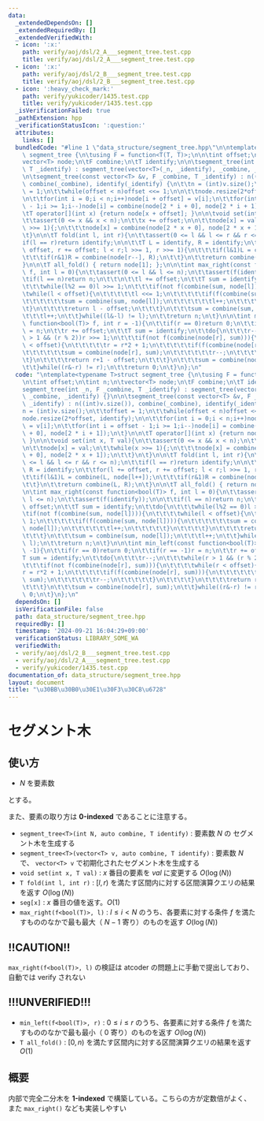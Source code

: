 ```yaml
---
data:
  _extendedDependsOn: []
  _extendedRequiredBy: []
  _extendedVerifiedWith:
  - icon: ':x:'
    path: verify/aoj/dsl/2_A___segment_tree.test.cpp
    title: verify/aoj/dsl/2_A___segment_tree.test.cpp
  - icon: ':x:'
    path: verify/aoj/dsl/2_B___segment_tree.test.cpp
    title: verify/aoj/dsl/2_B___segment_tree.test.cpp
  - icon: ':heavy_check_mark:'
    path: verify/yukicoder/1435.test.cpp
    title: verify/yukicoder/1435.test.cpp
  _isVerificationFailed: true
  _pathExtension: hpp
  _verificationStatusIcon: ':question:'
  attributes:
    links: []
  bundledCode: "#line 1 \"data_structure/segment_tree.hpp\"\n\ntemplate<typename T>struct\
    \ segment_tree {\n\tusing F = function<T(T, T)>;\n\n\tint offset;\n\tint n;\n\t\
    vector<T> node;\n\tF combine;\n\tT identify;\n\n\tsegment_tree(int _n, F _combine,\
    \ T _identify) : segment_tree(vector<T>(_n, _identify), _combine, _identify) {}\n\
    \n\tsegment_tree(const vector<T> &v, F _combine, T _identify) : n((int)v.size()),\
    \ combine(_combine), identify(_identify) {\n\t\tn = (int)v.size();\n\t\toffset\
    \ = 1;\n\t\twhile(offset < n)offset <<= 1;\n\n\t\tnode.resize(2*offset, identify);\n\
    \n\t\tfor(int i = 0;i < n;i++)node[i + offset] = v[i];\n\t\tfor(int i = offset\
    \ - 1;i >= 1;i--)node[i] = combine(node[2 * i + 0], node[2 * i + 1]);\n\t}\n\n\
    \tT operator[](int x) {return node[x + offset]; }\n\n\tvoid set(int x, T val){\n\
    \t\tassert(0 <= x && x < n);\n\t\tx += offset;\n\n\t\tnode[x] = val;\n\t\twhile(x\
    \ >>= 1){;\n\t\t\tnode[x] = combine(node[2 * x + 0], node[2 * x + 1]);\n\t\t}\n\
    \t}\n\n\tT fold(int l, int r){\n\t\tassert(0 <= l && l <= r && r <= n);\n\t\t\
    if(l == r)return identify;\n\n\t\tT L = identify, R = identify;\n\t\tfor(l +=\
    \ offset, r += offset; l < r;l >>= 1, r >>= 1){\n\t\t\tif(l&1)L = combine(L, node[l++]);\n\
    \t\t\tif(r&1)R = combine(node[r--], R);\n\t\t}\n\t\treturn combine(L, R);\n\t\
    }\n\n\tT all_fold() { return node[1]; };\n\n\tint max_right(const function<bool(T)>\
    \ f, int l = 0){\n\t\tassert(0 <= l && l <= n);\n\t\tassert(f(identify));\n\n\t\
    \tif(l == n)return n;\n\t\t\n\t\tl += offset;\n\t\tT sum = identify;\n\t\tdo{\n\
    \t\t\twhile(l%2 == 0)l >>= 1;\n\t\t\tif(not f(combine(sum, node[l]))){\n\t\t\t\
    \twhile(l < offset){\n\t\t\t\t\tl <<= 1;\n\t\t\t\t\tif(f(combine(sum, node[l]))){\n\
    \t\t\t\t\t\tsum = combine(sum, node[l]);\n\t\t\t\t\t\tl++;\n\t\t\t\t\t}\n\t\t\t\
    \t}\n\t\t\t\treturn l - offset;\n\t\t\t}\n\t\t\tsum = combine(sum, node[l]);\n\
    \t\t\tl++;\n\t\t}while((l&-l) != l);\n\t\treturn n;\n\t}\n\n\tint min_left(const\
    \ function<bool(T)> f, int r = -1){\n\t\tif(r == 0)return 0;\n\t\tif(r == -1)r\
    \ = n;\n\t\tr += offset;\n\t\tT sum = identify;\n\t\tdo{\n\t\t\tr--;\n\t\t\twhile(r\
    \ > 1 && (r % 2))r >>= 1;\n\t\t\tif(not f(combine(node[r], sum))){\n\t\t\t\twhile(r\
    \ < offset){\n\t\t\t\t\tr = r*2 + 1;\n\t\t\t\t\tif(f(combine(node[r], sum))){\n\
    \t\t\t\t\t\tsum = combine(node[r], sum);\n\t\t\t\t\t\tr--;\n\t\t\t\t\t}\n\t\t\t\
    \t}\n\t\t\t\treturn r+1 - offset;\n\t\t\t}\n\t\t\tsum = combine(node[r], sum);\n\
    \t\t}while((r&-r) != r);\n\t\treturn 0;\n\t}\n};\n"
  code: "\ntemplate<typename T>struct segment_tree {\n\tusing F = function<T(T, T)>;\n\
    \n\tint offset;\n\tint n;\n\tvector<T> node;\n\tF combine;\n\tT identify;\n\n\t\
    segment_tree(int _n, F _combine, T _identify) : segment_tree(vector<T>(_n, _identify),\
    \ _combine, _identify) {}\n\n\tsegment_tree(const vector<T> &v, F _combine, T\
    \ _identify) : n((int)v.size()), combine(_combine), identify(_identify) {\n\t\t\
    n = (int)v.size();\n\t\toffset = 1;\n\t\twhile(offset < n)offset <<= 1;\n\n\t\t\
    node.resize(2*offset, identify);\n\n\t\tfor(int i = 0;i < n;i++)node[i + offset]\
    \ = v[i];\n\t\tfor(int i = offset - 1;i >= 1;i--)node[i] = combine(node[2 * i\
    \ + 0], node[2 * i + 1]);\n\t}\n\n\tT operator[](int x) {return node[x + offset];\
    \ }\n\n\tvoid set(int x, T val){\n\t\tassert(0 <= x && x < n);\n\t\tx += offset;\n\
    \n\t\tnode[x] = val;\n\t\twhile(x >>= 1){;\n\t\t\tnode[x] = combine(node[2 * x\
    \ + 0], node[2 * x + 1]);\n\t\t}\n\t}\n\n\tT fold(int l, int r){\n\t\tassert(0\
    \ <= l && l <= r && r <= n);\n\t\tif(l == r)return identify;\n\n\t\tT L = identify,\
    \ R = identify;\n\t\tfor(l += offset, r += offset; l < r;l >>= 1, r >>= 1){\n\t\
    \t\tif(l&1)L = combine(L, node[l++]);\n\t\t\tif(r&1)R = combine(node[r--], R);\n\
    \t\t}\n\t\treturn combine(L, R);\n\t}\n\n\tT all_fold() { return node[1]; };\n\
    \n\tint max_right(const function<bool(T)> f, int l = 0){\n\t\tassert(0 <= l &&\
    \ l <= n);\n\t\tassert(f(identify));\n\n\t\tif(l == n)return n;\n\t\t\n\t\tl +=\
    \ offset;\n\t\tT sum = identify;\n\t\tdo{\n\t\t\twhile(l%2 == 0)l >>= 1;\n\t\t\
    \tif(not f(combine(sum, node[l]))){\n\t\t\t\twhile(l < offset){\n\t\t\t\t\tl <<=\
    \ 1;\n\t\t\t\t\tif(f(combine(sum, node[l]))){\n\t\t\t\t\t\tsum = combine(sum,\
    \ node[l]);\n\t\t\t\t\t\tl++;\n\t\t\t\t\t}\n\t\t\t\t}\n\t\t\t\treturn l - offset;\n\
    \t\t\t}\n\t\t\tsum = combine(sum, node[l]);\n\t\t\tl++;\n\t\t}while((l&-l) !=\
    \ l);\n\t\treturn n;\n\t}\n\n\tint min_left(const function<bool(T)> f, int r =\
    \ -1){\n\t\tif(r == 0)return 0;\n\t\tif(r == -1)r = n;\n\t\tr += offset;\n\t\t\
    T sum = identify;\n\t\tdo{\n\t\t\tr--;\n\t\t\twhile(r > 1 && (r % 2))r >>= 1;\n\
    \t\t\tif(not f(combine(node[r], sum))){\n\t\t\t\twhile(r < offset){\n\t\t\t\t\t\
    r = r*2 + 1;\n\t\t\t\t\tif(f(combine(node[r], sum))){\n\t\t\t\t\t\tsum = combine(node[r],\
    \ sum);\n\t\t\t\t\t\tr--;\n\t\t\t\t\t}\n\t\t\t\t}\n\t\t\t\treturn r+1 - offset;\n\
    \t\t\t}\n\t\t\tsum = combine(node[r], sum);\n\t\t}while((r&-r) != r);\n\t\treturn\
    \ 0;\n\t}\n};\n"
  dependsOn: []
  isVerificationFile: false
  path: data_structure/segment_tree.hpp
  requiredBy: []
  timestamp: '2024-09-21 16:04:29+09:00'
  verificationStatus: LIBRARY_SOME_WA
  verifiedWith:
  - verify/aoj/dsl/2_B___segment_tree.test.cpp
  - verify/aoj/dsl/2_A___segment_tree.test.cpp
  - verify/yukicoder/1435.test.cpp
documentation_of: data_structure/segment_tree.hpp
layout: document
title: "\u30BB\u30B0\u30E1\u30F3\u30C8\u6728"
---
```


# セグメント木

## 使い方

- $N$ を要素数

とする。

また、要素の取り方は **0-indexed** であることに注意する。

- ``segment_tree<T>(int N, auto combine, T identify)`` : 要素数 $N$ の セグメント木を生成する
- ``segment_tree<T>(vector<T> v, auto combine, T identify)`` : 要素数 $N$ で、 ``vector<T> v`` で初期化されたセグメント木を生成する
- ``void set(int x, T val)`` : $x$ 番目の要素を $val$ に変更する  $O(\log(N))$
- ``T fold(int l, int r)`` : $[l, r)$ を満たす区間内に対する区間演算クエリの結果を返す $O(\log(N))$
- ``seg[x]`` : $x$ 番目の値を返す。$O(1)$
- ``max_right(f<bool(T)>, l)`` : $l \leq i < N$ のうち、各要素に対する条件 $f$ を満たすもののなかで最も最大（ $N-1$ 寄り）のものを返す $O(\log(N))$

## !!CAUTION!!

``max_right(f<bool(T)>, l)`` の検証は atcoder の問題上に手動で提出しており、自動では verify されない

## !!!UNVERIFIED!!!

- ``min_left(f<bool(T)>, r)`` : $0 \leq i \leq r$ のうち、各要素に対する条件 $f$ を満たすもののなかで最も最小（ $0$ 寄り）のものを返す $O(\log(N))$
- ``T all_fold()`` : $[0, n)$ を満たす区間内に対する区間演算クエリの結果を返す $O(1)$


## 概要

内部で完全二分木を **1-indexed** で構築している。こちらの方が定数倍がよく、また ``max_right()`` なども実装しやすい
